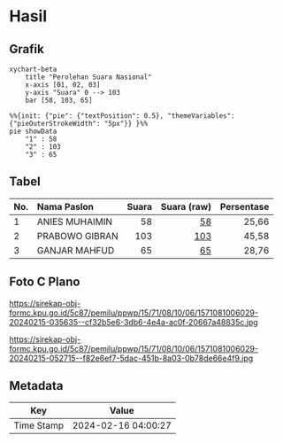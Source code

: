 # Hasil

## Grafik

```mermaid
xychart-beta
    title "Perolehan Suara Nasional"
    x-axis [01, 02, 03]
    y-axis "Suara" 0 --> 103
    bar [58, 103, 65]
```

```mermaid
%%{init: {"pie": {"textPosition": 0.5}, "themeVariables": {"pieOuterStrokeWidth": "5px"}} }%%
pie showData
    "1" : 58
    "2" : 103
    "3" : 65
```

## Tabel

| No. | Nama Paslon    | Suara | Suara (raw) | Persentase |
|:--- |:-------------- | -----:| -----------:| ----------:|
| 1   | ANIES MUHAIMIN | 58    | [58][p-1]   | 25,66      |
| 2   | PRABOWO GIBRAN | 103   | [103][p-2]  | 45,58      |
| 3   | GANJAR MAHFUD  | 65    | [65][p-3]   | 28,76      |


[p-1]: https://github.com/gigit-pemilu/pemilu-2024/blob/main/pilpres/hitung-suara/sub/15-jambi/sub/71-kota-jambi/sub/08-jelutung/sub/1006-jelutung/sub/029-tps/sub/paslon-1.txt
[p-2]: https://github.com/gigit-pemilu/pemilu-2024/blob/main/pilpres/hitung-suara/sub/15-jambi/sub/71-kota-jambi/sub/08-jelutung/sub/1006-jelutung/sub/029-tps/sub/paslon-2.txt
[p-3]: https://github.com/gigit-pemilu/pemilu-2024/blob/main/pilpres/hitung-suara/sub/15-jambi/sub/71-kota-jambi/sub/08-jelutung/sub/1006-jelutung/sub/029-tps/sub/paslon-3.txt

## Foto C Plano

https://sirekap-obj-formc.kpu.go.id/5c87/pemilu/ppwp/15/71/08/10/06/1571081006029-20240215-035635--cf32b5e6-3db6-4e4a-ac0f-20667a48835c.jpg

https://sirekap-obj-formc.kpu.go.id/5c87/pemilu/ppwp/15/71/08/10/06/1571081006029-20240215-052715--f82e6ef7-5dac-451b-8a03-0b78de66e4f9.jpg


## Metadata

| Key        | Value               |
| ---------- | ------------------- |
| Time Stamp | 2024-02-16 04:00:27 |



